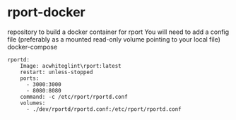 # rport-docker
repository to build a docker container for rport
You will need to add a config file (preferably as a mounted read-only volume pointing to your local file)
docker-compose
```
rportd:
    Image: acwhiteglint\rport:latest
    restart: unless-stopped
    ports:
      - 3000:3000
      - 8080:8080
    command: -c /etc/rport/rportd.conf
    volumes:
      - ./dev/rportd/rportd.conf:/etc/rport/rportd.conf
